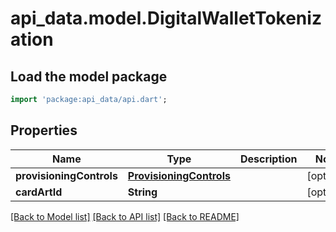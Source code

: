 # api_data.model.DigitalWalletTokenization

## Load the model package
```dart
import 'package:api_data/api.dart';
```

## Properties
Name | Type | Description | Notes
------------ | ------------- | ------------- | -------------
**provisioningControls** | [**ProvisioningControls**](ProvisioningControls.md) |  | [optional] 
**cardArtId** | **String** |  | [optional] 

[[Back to Model list]](../README.md#documentation-for-models) [[Back to API list]](../README.md#documentation-for-api-endpoints) [[Back to README]](../README.md)


